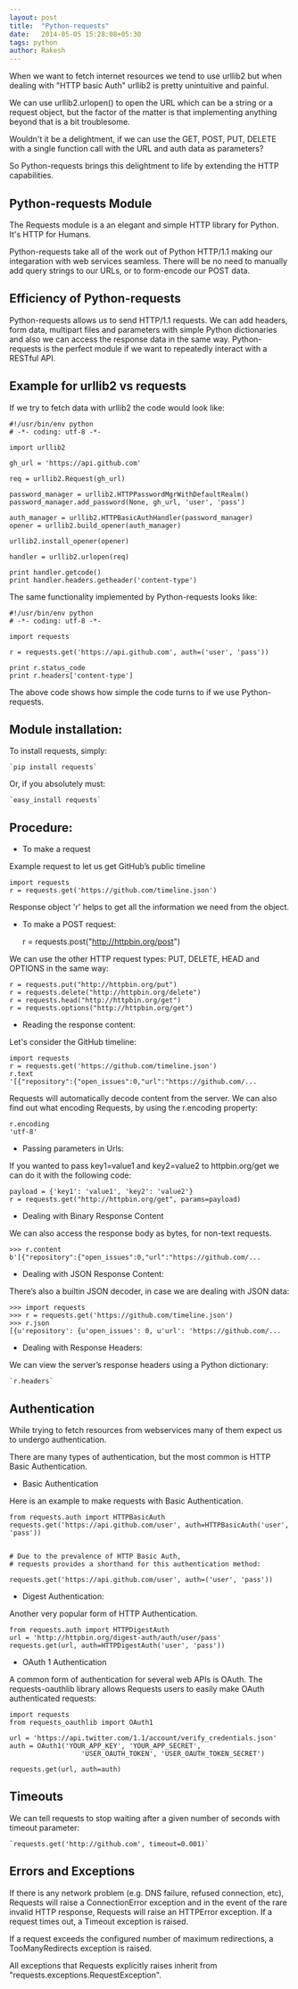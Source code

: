 ```yaml
---
layout: post
title:  "Python-requests"
date:   2014-05-05 15:28:08+05:30
tags: python
author: Rakesh
---
```


When we want to fetch internet resources we tend to use urllib2 but when dealing with "HTTP basic Auth" urllib2 is pretty unintuitive and painful.

We can use urllib2.urlopen() to open the URL which can be a string or a request object, but the factor of the matter is that implementing anything beyond that is a bit troublesome.

Wouldn't it be a delightment, if we can use the GET, POST, PUT, DELETE with a single function call with the URL and auth data as parameters?

So Python-requests brings this delightment to life by extending the HTTP capabilities.

Python-requests Module
------------------------------
The Requests module is a an elegant and simple HTTP library for Python. It's HTTP for Humans.

Python-requests take all of the work out of Python HTTP/1.1 making our integaration with web services seamless. There will be no need to manually add query strings to our URLs, or to form-encode our POST data.

Efficiency of Python-requests
-------------------------------------

Python-requests allows us to send HTTP/1.1 requests. We can add headers, form data, multipart files and parameters with simple Python dictionaries and also we can access the response data in the same way. Python-requests is the perfect module if we want to repeatedly interact with a RESTful API.


Example for urllib2 vs requests
------------------------

If we try to fetch data with urllib2 the code would look like:

    #!/usr/bin/env python
    # -*- coding: utf-8 -*-

    import urllib2

    gh_url = 'https://api.github.com'

    req = urllib2.Request(gh_url)

    password_manager = urllib2.HTTPPasswordMgrWithDefaultRealm()
    password_manager.add_password(None, gh_url, 'user', 'pass')

    auth_manager = urllib2.HTTPBasicAuthHandler(password_manager)
    opener = urllib2.build_opener(auth_manager)

    urllib2.install_opener(opener)

    handler = urllib2.urlopen(req)

    print handler.getcode()
    print handler.headers.getheader('content-type')


The same functionality implemented by Python-requests looks like:

    #!/usr/bin/env python
    # -*- coding: utf-8 -*-

    import requests

    r = requests.get('https://api.github.com', auth=('user', 'pass'))

    print r.status_code
    print r.headers['content-type']


The above code shows how simple the code turns to if we use Python-requests.

Module installation:
-----------------

To install requests, simply:

    `pip install requests`

Or, if you absolutely must:

    `easy_install requests`


Procedure:
-----------------------------

* To make a request

Example request to let us get GitHub’s public timeline

    import requests
    r = requests.get('https://github.com/timeline.json')

Response object 'r' helps to get all the information we need from the object.


* To make a POST request:

    
    r = requests.post("http://httpbin.org/post")

We can use the other HTTP request types: PUT, DELETE, HEAD and OPTIONS in the same way:

    r = requests.put("http://httpbin.org/put")
    r = requests.delete("http://httpbin.org/delete")
    r = requests.head("http://httpbin.org/get")
    r = requests.options("http://httpbin.org/get")

* Reading the response content:

Let's consider the GitHub timeline:

    import requests
    r = requests.get('https://github.com/timeline.json')
    r.text
    '[{"repository":{"open_issues":0,"url":"https://github.com/...

Requests will automatically decode content from the server.
We can also find out what encoding Requests, by using the
r.encoding property:

    r.encoding
    'utf-8'

* Passing parameters in Urls:

If you wanted to pass key1=value1 and key2=value2 to httpbin.org/get we can do it with the following code:

    payload = {'key1': 'value1', 'key2': 'value2'}
    r = requests.get("http://httpbin.org/get", params=payload)

* Dealing with Binary Response Content

We can also access the response body as bytes, for non-text requests.

    >>> r.content
    b'[{"repository":{"open_issues":0,"url":"https://github.com/...

* Dealing with JSON Response Content:

There’s also a builtin JSON decoder, in case we are dealing with JSON data:

    >>> import requests
    >>> r = requests.get('https://github.com/timeline.json')
    >>> r.json
    [{u'repository': {u'open_issues': 0, u'url': 'https://github.com/...

* Dealing with Response Headers:

We can view the server’s response headers using a Python dictionary:

    `r.headers`

Authentication
----------------------------------

While trying to fetch resources from webservices many of them expect us to undergo authentication.

There are many types of authentication, but the most common is HTTP Basic Authentication.

* Basic Authentication

Here is an example to make requests with Basic Authentication.

    from requests.auth import HTTPBasicAuth
    requests.get('https://api.github.com/user', auth=HTTPBasicAuth('user', 'pass'))


    # Due to the prevalence of HTTP Basic Auth,
    # requests provides a shorthand for this authentication method:

    requests.get('https://api.github.com/user', auth=('user', 'pass'))

* Digest Authentication:

Another very popular form of HTTP Authentication.

    from requests.auth import HTTPDigestAuth
    url = 'http://httpbin.org/digest-auth/auth/user/pass'
    requests.get(url, auth=HTTPDigestAuth('user', 'pass'))

* OAuth 1 Authentication

A common form of authentication for several web APIs is OAuth. The requests-oauthlib library allows Requests users to easily make OAuth authenticated requests:

    import requests
    from requests_oauthlib import OAuth1

    url = 'https://api.twitter.com/1.1/account/verify_credentials.json'
    auth = OAuth1('YOUR_APP_KEY', 'YOUR_APP_SECRET',
                      'USER_OAUTH_TOKEN', 'USER_OAUTH_TOKEN_SECRET')

    requests.get(url, auth=auth)


Timeouts
----------

We can tell requests to stop waiting after a given number of seconds with timeout parameter:


    `requests.get('http://github.com', timeout=0.001)`

Errors and Exceptions
----------------------------

If there is any network problem (e.g. DNS failure, refused connection, etc), Requests will raise a ConnectionError exception and in the event of the rare invalid HTTP response, Requests will raise an HTTPError exception. If a request times out, a Timeout exception is raised.

If a request exceeds the configured number of maximum redirections, a TooManyRedirects exception is raised.

All exceptions that Requests explicitly raises inherit from "requests.exceptions.RequestException".




